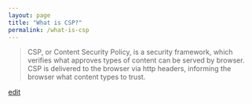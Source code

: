 ```yaml
---
layout: page
title: "What is CSP?"
permalink: /what-is-csp
---
```


> CSP, or Content Security Policy, is a security framework, which verifies what approves types of content can be served by  browser. CSP is delivered to the browser via http headers, informing the browser what content types to trust.

<p class="edit-term"><a href="https://github.com/and-digital/tech-definitions/blog/master/definitions/security/csp.md">edit</a></p>
